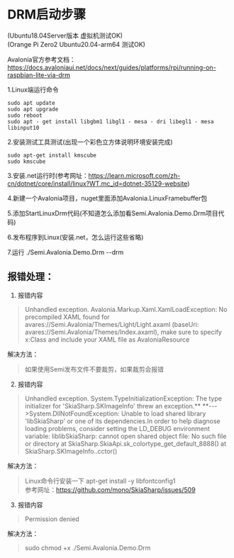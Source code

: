 ﻿# DRM启动步骤

(Ubuntu18.04Server版本 虚拟机测试OK)  
(Orange Pi Zero2 Ubuntu20.04-arm64 测试OK)

Avalonia官方参考文档：https://docs.avaloniaui.net/docs/next/guides/platforms/rpi/running-on-raspbian-lite-via-drm

1.Linux端运行命令  
```
sudo apt update  
sudo apt upgrade  
sudo reboot  
sudo apt - get install libgbm1 libgl1 - mesa - dri libegl1 - mesa libinput10
```

2.安装测试工具测试(出现一个彩色立方体说明环境安装完成)  
```
sudo apt-get install kmscube
sudo kmscube
```

3.安装.net运行时(参考网址：https://learn.microsoft.com/zh-cn/dotnet/core/install/linux?WT.mc_id=dotnet-35129-website)

4.新建一个Avalonia项目，nuget里面添加Avalonia.LinuxFramebuffer包

5.添加StartLinuxDrm代码(不知道怎么添加看Semi.Avalonia.Demo.Drm项目代码)

6.发布程序到Linux(安装.net，怎么运行这些省略)
            
7.运行 ./Semi.Avalonia.Demo.Drm --drm

## 报错处理：

1. 报错内容

>Unhandled exception. Avalonia.Markup.Xaml.XamlLoadException: No precompiled XAML found for avares://Semi.Avalonia/Themes/Light/Light.axaml (baseUri: avares://Semi.Avalonia/Themes/Index.axaml), make sure to specify x:Class and include your XAML file as AvaloniaResource

 解决方法：
>如果使用Semi发布文件不要裁剪，如果裁剪会报错
         

2. 报错内容
>Unhandled exception. System.TypeInitializationException: The type initializer for 'SkiaSharp.SKImageInfo' threw an exception.**
    **--->System.DllNotFoundException: Unable to load shared library 'libSkiaSharp' or one of its dependencies.In order to help diagnose loading problems, consider setting the LD_DEBUG environment variable: liblibSkiaSharp: cannot open shared object file: No such file or directory
    at SkiaSharp.SkiaApi.sk_colortype_get_default_8888()
    at SkiaSharp.SKImageInfo..cctor()

解决方法：
>Linux命令行安装一下 apt-get install -y libfontconfig1  
参考网址：https://github.com/mono/SkiaSharp/issues/509

3. 报错内容
>Permission denied

解决方法：  
>sudo chmod +x ./Semi.Avalonia.Demo.Drm

